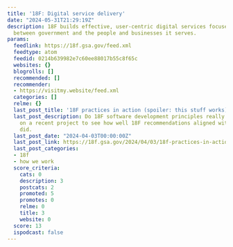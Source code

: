 ```yaml
---
title: '18F: Digital service delivery'
date: "2024-05-31T21:29:19Z"
description: 18F builds effective, user-centric digital services focused on the interaction
  between government and the people and businesses it serves.
params:
  feedlink: https://18f.gsa.gov/feed.xml
  feedtype: atom
  feedid: 0214b639982e7c60ee88017b55c8f65c
  websites: {}
  blogrolls: []
  recommended: []
  recommender:
  - https://visitmy.website/feed.xml
  categories: []
  relme: {}
  last_post_title: '18F practices in action (spoiler: this stuff works)'
  last_post_description: Do 18F software development principles really work? We reflected
    on a recent project to see how well 18F recommendations aligned with what we actually
    did.
  last_post_date: "2024-04-03T00:00:00Z"
  last_post_link: https://18f.gsa.gov/2024/04/03/18f-practices-in-action/
  last_post_categories:
  - 18f
  - how we work
  score_criteria:
    cats: 0
    description: 3
    postcats: 2
    promoted: 5
    promotes: 0
    relme: 0
    title: 3
    website: 0
  score: 13
  ispodcast: false
---
```


